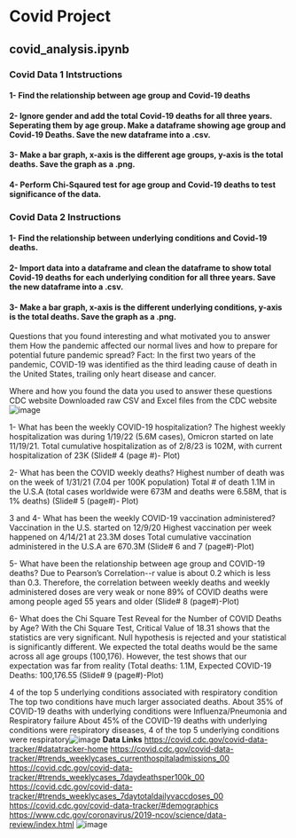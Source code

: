 # Covid Project

## covid_analysis.ipynb 

### Covid Data 1 Intstructions

#### 1- Find the relationship between age group and Covid-19 deaths
#### 2- Ignore gender and add the total Covid-19 deaths for all three years. Seperating them by age group. Make a dataframe showing age group and Covid-19 Deaths. Save the new dataframe into a .csv.
#### 3- Make a bar graph, x-axis is the different age groups, y-axis is the total deaths. Save the graph as a .png.
#### 4- Perform Chi-Sqaured test for age group and Covid-19 deaths to test significance of the data. 


### Covid Data 2 Instructions

#### 1- Find the relationship between underlying conditions and Covid-19 deaths.
#### 2- Import data into a dataframe and clean the dataframe to show total Covid-19 deaths for each underlying condition for all three years. Save the new dataframe into a .csv.
#### 3- Make a bar graph, x-axis is the different underlying conditions, y-axis is the total deaths. Save the graph as a .png.
Questions that you found interesting and what motivated you to answer them
How the pandemic affected our normal lives and how to prepare for potential future pandemic spread?
Fact: In the first two years of the pandemic, COVID-19 was identified as the third leading cause of death in the United States, trailing only heart disease and cancer.

Where and how you found the data you used to answer these questions
CDC website
Downloaded raw CSV and Excel files from the CDC website 
![image](https://user-images.githubusercontent.com/120353392/219238440-650d0ef7-6f01-4564-8168-61121d5c5cce.png)

1- What has been the weekly COVID-19 hospitalization?
The highest weekly hospitalization was during 1/19/22 (5.6M cases), Omicron started on late 11/19/21. Total cumulative hospitalization as of 2/8/23 is 102M, with current hospitalization of 23K  (Slide# 4 (page #)- Plot)

2- What has been the COVID weekly deaths? 
Highest number of death was on the week of 1/31/21 (7.04 per 100K population)
Total # of death 1.1M in the U.S.A (total cases worldwide were 673M and deaths were 6.58M, that is 1% deaths) (Slide# 5 (page#)- Plot)

3 and 4- What has been the weekly COVID-19 vaccination administered? 
Vaccination in the U.S. started on 12/9/20
Highest vaccination per week happened on 4/14/21 at 23.3M doses
Total cumulative vaccination administered in the U.S.A are 670.3M (Slide# 6 and 7 (page#)-Plot)

5- What have been the relationship between age group and COVID-19 deaths?
Due to Pearson’s Correlation--r value is about 0.2 which is less than 0.3.  Therefore, the correlation between weekly deaths and weekly administered doses are very weak or none 
89% of COVID deaths were among people aged 55 years and older (Slide# 8 (page#)-Plot)


6- What does the Chi Square Test Reveal for the Number of COVID Deaths by Age?
With the Chi Square Test, Critical Value of 18.31 shows that the statistics are very significant. Null hypothesis is rejected and your statistical is significantly different.  We expected the total deaths would be the same across all age groups (100,176). However, the test shows that our expectation was far from reality  (Total deaths: 1.1M, Expected COVID-19 Deaths: 100,176.55 (Slide# 9 (page#)-Plot)

4 of the top 5 underlying conditions associated with respiratory condition 
The top two conditions have much larger associated deaths. About 35% of COVID-19 deaths with underlying conditions were Influenza/Pneumonia and Respiratory failure
About 45% of the COVID-19 deaths with underlying conditions were respiratory diseases, 4 of the top 5 underlying conditions were respiratory![image](https://user-images.githubusercontent.com/120353392/219239393-91836358-758b-4349-868d-33058a777e2e.png)
**Data Links**
https://covid.cdc.gov/covid-data-tracker/#datatracker-home
https://covid.cdc.gov/covid-data-tracker/#trends_weeklycases_currenthospitaladmissions_00
https://covid.cdc.gov/covid-data-tracker/#trends_weeklycases_7daydeathsper100k_00
https://covid.cdc.gov/covid-data-tracker/#trends_weeklycases_7daytotaldailyvaccdoses_00
https://covid.cdc.gov/covid-data-tracker/#demographics
https://www.cdc.gov/coronavirus/2019-ncov/science/data-review/index.html
![image](https://user-images.githubusercontent.com/120353392/219240305-6b7c99c5-ccbd-4326-86e2-0763c8250393.png)
